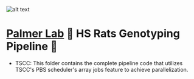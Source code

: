 ![alt text](https://secureservercdn.net/198.71.233.106/h9j.d46.myftpupload.com/wp-content/uploads/2019/09/palmerlab-logo.png)
# [Palmer Lab](https://https://palmerlab.org/) :test_tube: HS Rats Genotyping Pipeline :rat:

- TSCC: This folder contains the complete pipeline code that utilizes TSCC's PBS scheduler's array jobs feature to achieve parallelization.